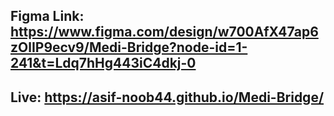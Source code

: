 ## Figma Link: https://www.figma.com/design/w700AfX47ap6zOlIP9ecv9/Medi-Bridge?node-id=1-241&t=Ldq7hHg443iC4dkj-0
## Live: https://asif-noob44.github.io/Medi-Bridge/

